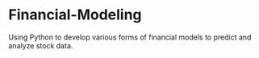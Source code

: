 # Financial-Modeling
Using Python to develop various forms of financial models to predict and analyze stock data.
